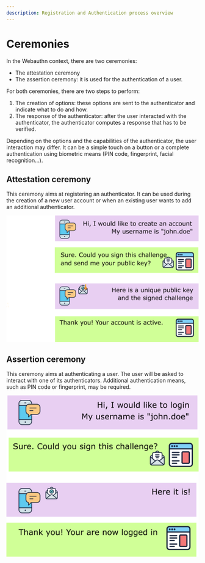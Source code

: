 ```yaml
---
description: Registration and Authentication process overview
---
```


# Ceremonies

In the Webauthn context, there are two ceremonies:

* The attestation ceremony
* The assertion ceremony: it is used for the authentication of a user.

For both ceremonies, there are two steps to perform:

1. The creation of options: these options are sent to the authenticator and indicate what to do and how.
2. The response of the authenticator: after the user interacted with the authenticator, the authenticator computes a response that has to be verified.

Depending on the options and the capabilities of the authenticator, the user interaction may differ. It can be a simple touch on a button or a complete authentication using biometric means (PIN code, fingerprint, facial recognition…).

## Attestation ceremony

This ceremony aims at registering an authenticator. It can be used during the creation of a new user account or when an existing user wants to add an additional authenticator.

![The attestation ceremony](<../.gitbook/assets/registration (1).png>)

## Assertion ceremony

This ceremony aims at authenticating a user. The user will be asked to interact with one of its authenticators. Additional authentication means, such as PIN code or fingerprint, may be required.

![The assertion ceremony](../.gitbook/assets/login.png)
